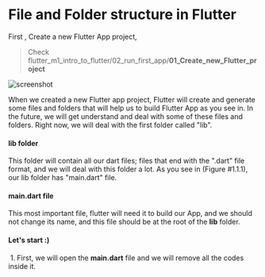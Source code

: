 

# File and Folder structure in Flutter

First , Create a new Flutter App project, 

> Check flutter_m1_intro_to_flutter/02_run_first_app/**01_Create_new_Flutter_project**

![screenshot](https://lh3.googleusercontent.com/HesiyAuq_Y_PeOrPukG3kf51bC4oZj0u5kqCdBiGKUMhNb67IbE2UF1u7_LJ2ZfJ75fby5niC7_qJVVAr-Yb2ixN1yU3RiI_NN_BkUOcH26aVe2E-WcBc5higffVvaBv_0xEK0u8)


When we created a new Flutter app project, Flutter will create and generate some files and folders that will help us to build Flutter App as you see in. In the future, we will get understand and deal with some of these files and folders. Right now, we will deal with the first folder called "lib".



#### **lib folder**

This folder will contain all our dart files; files that end with the ".dart" file format, and we will deal with this folder a lot. As you see in (Figure #1.1.1), our lib folder has "main.dart" file.



#### **main.dart file**

This most important file, flutter will need it to build our App, and we should not change its name, and this file should be at the root of the **lib** folder.





#### **Let's start :)**

​	1. First, we will open the **main.dart** file and we will remove all the codes inside it.

​	
